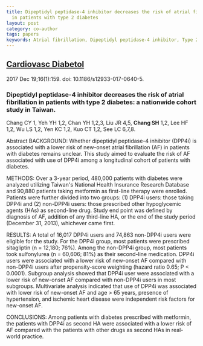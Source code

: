 ```yaml
---
title: Dipeptidyl peptidase-4 inhibitor decreases the risk of atrial fibrillation
  in patients with type 2 diabetes
layout: post
category: co-author
tags: papers
keywords: Atrial fibrillation, Dipeptidyl peptidase-4 inhibitor, Type 2 diabetes mellitus
---
```

## [Cardiovasc Diabetol](https://www.ncbi.nlm.nih.gov/pubmed/29258504?dopt=Abstract)

2017 Dec 19;16(1):159. doi: 10.1186/s12933-017-0640-5.

### Dipeptidyl peptidase-4 inhibitor decreases the risk of atrial fibrillation in patients with type 2 diabetes: a nationwide cohort study in Taiwan.

Chang CY   1, Yeh YH   1,2, Chan YH   1,2,3, Liu JR   4,5, **Chang SH**   1,2, Lee HF   1,2, Wu LS   1,2, Yen KC   1,2, Kuo CT   1,2, See LC   6,7,8.


Abstract
BACKGROUND:
Whether dipeptidyl peptidase-4 inhibitor (DPP4i) is associated with a lower risk of new-onset atrial fibrillation (AF) in patients with diabetes remains unclear. This study aimed to evaluate the risk of AF associated with use of DPP4i among a longitudinal cohort of patients with diabetes.

METHODS:
Over a 3-year period, 480,000 patients with diabetes were analyzed utilizing Taiwan's National Health Insurance Research Database and 90,880 patients taking metformin as first-line therapy were enrolled. Patients were further divided into two groups: (1) DPP4i users: those taking DPP4i and (2) non-DPP4i users: those prescribed other hypoglycemic agents (HAs) as second-line drug. Study end point was defined by diagnosis of AF, addition of any third-line HA, or the end of the study period (December 31, 2013), whichever came first.

RESULTS:
A total of 16,017 DPP4i users and 74,863 non-DPP4i users were eligible for the study. For the DPP4i group, most patients were prescribed sitagliptin (n = 12,180; 76%). Among the non-DPP4i group, most patients took sulfonylurea (n = 60,606; 81%) as their second-line medication. DPP4i users were associated with a lower risk of new-onset AF compared with non-DPP4i users after propensity-score weighting (hazard ratio 0.65; P < 0.0001). Subgroup analysis showed that DPP4i user were associated with a lower risk of new-onset AF compared with non-DPP4i users in most subgroups. Multivariate analysis indicated that use of DPP4i was associated with lower risk of new-onset AF and age > 65 years, presence of hypertension, and ischemic heart disease were independent risk factors for new-onset AF.

CONCLUSIONS:
Among patients with diabetes prescribed with metformin, the patients with DPP4i as second HA were associated with a lower risk of AF compared with the patients with other drugs as second HAs in real-world practice.

